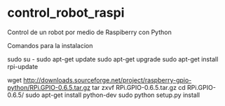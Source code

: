 # control_robot_raspi
Control de un robot por medio de Raspiberry con Python

Comandos para la instalacion

sudo su - 
sudo apt-get update
sudo apt-get upgrade
sudo apt-get install rpi-update

wget http://downloads.sourceforge.net/project/raspberry-gpio-python/RPi.GPIO-0.6.5.tar.gz
tar zxvf RPi.GPIO-0.6.5.tar.gz
cd RPi.GPIO-0.6.5/
sudo apt-get install python-dev
sudo python setup.py install